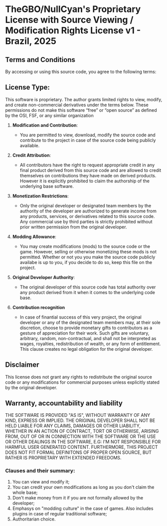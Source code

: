 # TheGBO/NullCyan's Proprietary License with Source Viewing / Modification Rights License v1 - Brazil, 2025

## Terms and Conditions
By accessing or using this source code, you agree to the following terms:

## License Type:
 This software is proprietary. The author grants limited rights to view, modify, and create non-commercial derivatives under the terms below. These permissions do not make this software “free” or “open source” as defined by the OSI, FSF, or any similar organization

1. **Modification and Contribution**: 
   - You are permitted to view, download, modify the source code and contribute to the project in case of the source code being publicly available.

2. **Credit Attribution**: 
   - All contributors have the right to request appropriate credit in any final product derived from this source code and are allowed to credit themselves on contributions they have made on derived products. However it is explicitly prohibited to claim the authorship of the underlying base software.

3. **Monetization Restrictions**: 
   - Only the original developer or designated team members by the authority of the developer are authorized to generate income from any products, services, or derivatives related to this source code. Any commercial use by third parties is strictly prohibited without prior written permission from the original developer.

4. **Modding Allowance**: 
   - You may create modifications (mods) to the source code or the game. However, selling or otherwise monetizing these mods is not permitted. Whether or not you you make the source code publicly availabe is up to you, if you decide to do so, keep this file on the project.

5. **Original Developer Authority**: 
   - The original developer of this source code has total authority over any product derived from it when it comes to the underlying code base.

6. **Contribution recognition**
   - In case of finantial success of this very project, the original developer or any of the designated team members may, at their sole discretion, choose to provide monetary gifts to contributors as a gesture of appreciation for their work. Such gifts are voluntary, arbitrary, random, non-contractual, and shall not be interpreted as wages, royalties, redistribution of wealth, or any form of entitlement. This clause creates no legal obligation for the original developer.

## Disclaimer
This license does not grant any rights to redistribute the original source code or any modifications for commercial purposes unless explicitly stated by the original developer.

## Warranty, accountability and liability
THE SOFTWARE IS PROVIDED "AS IS", WITHOUT WARRANTY OF ANY KIND, EXPRESS OR IMPLIED. THE ORIGINAL DEVELOPER SHALL NOT BE HELD LIABLE FOR ANY CLAIMS, DAMAGES OR OTHER LIABILITY, WHETHER IN AN ACTION OF CONTRACT, TORT OR OTHERWISE, ARISING FROM, OUT OF OR IN CONNECTION WITH THE SOFTWARE OR THE USE OR OTHER DEALINGS IN THE SOFTWARE, E.G: I'M NOT RESPONSIBLE FOR HARMFUL USER GENERATED CONTENT. FURTHERMORE, THIS PROJECT DOES NOT FIT FORMAL DEFINITONS OF PROPER OPEN SOURCE, BUT RATHER IS PROPRIETARY WITH EXTENDED FREEDOMS. 

### Clauses and their summary:
1. You can view and modify it;
2. You can credit your own modifications as long as you don't claim the whole base;
3. Don't make money from it if you are not formally allowed by the developer;
4. Emphasys on "modding culture" in the case of games. Also includes plugins in case of regular traditional software;
5. Authoritarian choice.
